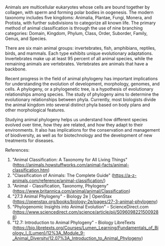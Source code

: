 Animals are multicellular eukaryotes whose cells are bound together by collagen, with sperm and forming polar bodies in oogenesis. The modern taxonomy includes five kingdoms: Animalia, Plantae, Fungi, Monera, and Protista, with further subdivisions to categorize all known life. The primary method of animal classification is through the use of nine branching categories: Domain, Kingdom, Phylum, Class, Order, Suborder, Family, Genus, and Species.

There are six main animal groups: invertebrates, fish, amphibians, reptiles, birds, and mammals. Each type exhibits unique evolutionary adaptations. Invertebrates make up at least 95 percent of all animal species, while the remaining animals are vertebrates. Vertebrates are animals that have a backbone.

Recent progress in the field of animal phylogeny has important implications for understanding the evolution of development, morphology, genomes, and cells. A phylogeny, or a phylogenetic tree, is a hypothesis of evolutionary relationships among species. The study of phylogeny aims to determine the evolutionary relationships between phyla. Currently, most biologists divide the animal kingdom into several distinct phyla based on body plans and other morphological features.

Studying animal phylogeny helps us understand how different species evolved over time, how they are related, and how they adapt to their environments. It also has implications for the conservation and management of biodiversity, as well as for biotechnology and the development of new treatments for diseases.

References:
1. "Animal Classification: A Taxonomy for All Living Things" (https://animals.howstuffworks.com/animal-facts/animal-classification.htm)
2. "Classification of Animals: The Complete Guide" (https://a-z-animals.com/reference/animal-classification/)
3. "Animal - Classification, Taxonomy, Phylogeny" (https://www.britannica.com/animal/animal/Classification)
4. "27.3 Animal Phylogeny" - Biology 2e | OpenStax (https://openstax.org/books/biology-2e/pages/27-3-animal-phylogeny)
5. "Phylogenomic Insights into Animal Evolution" - ScienceDirect.com (https://www.sciencedirect.com/science/article/pii/S0960982215009288)
6. "12.7: Introduction to Animal Phylogeny" - Biology LibreTexts (https://bio.libretexts.org/Courses/Lumen_Learning/Fundamentals_of_Biology_I_(Lumen)/12%3A_Module_9-_Animal_Diversity/12.07%3A_Introduction_to_Animal_Phylogeny)
